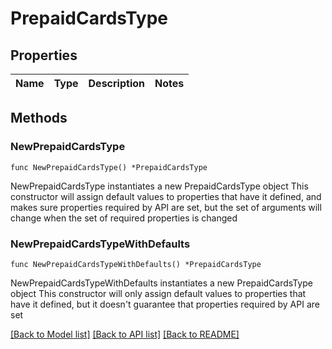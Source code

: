 # PrepaidCardsType

## Properties

Name | Type | Description | Notes
------------ | ------------- | ------------- | -------------

## Methods

### NewPrepaidCardsType

`func NewPrepaidCardsType() *PrepaidCardsType`

NewPrepaidCardsType instantiates a new PrepaidCardsType object
This constructor will assign default values to properties that have it defined,
and makes sure properties required by API are set, but the set of arguments
will change when the set of required properties is changed

### NewPrepaidCardsTypeWithDefaults

`func NewPrepaidCardsTypeWithDefaults() *PrepaidCardsType`

NewPrepaidCardsTypeWithDefaults instantiates a new PrepaidCardsType object
This constructor will only assign default values to properties that have it defined,
but it doesn't guarantee that properties required by API are set


[[Back to Model list]](../README.md#documentation-for-models) [[Back to API list]](../README.md#documentation-for-api-endpoints) [[Back to README]](../README.md)


